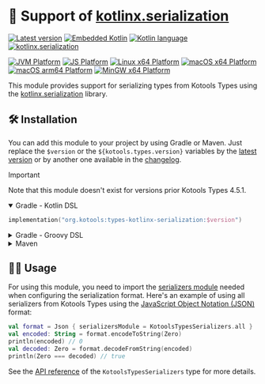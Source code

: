 # 🔌 Support of [kotlinx.serialization]

[![Latest version][kotools-types-kotlinx-serialization-badge]][kotools-types]
[![Embedded Kotlin][kotlin-embedded-badge]][kotlin]
[![Kotlin language][kotlin-language-badge]][kotlin]
[![kotlinx.serialization][kotlinx.serialization-badge]][kotlinx.serialization]

[![JVM Platform][jvm-platform-badge]][kotlin/jvm]
[![JS Platform][js-platform-badge]][kotlin/js]
[![Linux x64 Platform][linux-x64-platform-badge]][kotlin-native]
[![macOS x64 Platform][macos-x64-platform-badge]][kotlin-native]
[![macOS arm64 Platform][macos-arm64-platform-badge]][kotlin-native]
[![MinGW x64 Platform][mingw-x64-platform-badge]][kotlin-native]

This module provides support for serializing types from Kotools Types using the
[kotlinx.serialization] library.

## 🛠️ Installation

You can add this module to your project by using Gradle or Maven.
Just replace the `$version` or the `${kotools.types.version}` variables by the
[latest version](#-support-of-kotlinxserialization) or by another one available
in the [changelog](../../CHANGELOG.md).

> [!IMPORTANT]
> Note that this module doesn't exist for versions prior Kotools Types 4.5.1.

<details open>
<summary>Gradle - Kotlin DSL</summary>

```kotlin
implementation("org.kotools:types-kotlinx-serialization:$version")
```
</details>

<details>
<summary>Gradle - Groovy DSL</summary>

```groovy
implementation "org.kotools:types-kotlinx-serialization:$version"
```
</details>

<details>
<summary>Maven</summary>

```xml
<dependencies>
    <dependency>
        <groupId>org.kotools</groupId>
        <artifactId>types-kotlinx-serialization</artifactId>
        <version>${kotools.types.version}</version>
    </dependency>
</dependencies>
```
</details>

## 👨‍💻 Usage

For using this module, you need to import the
[serializers module][kotlinx.serialization.modules.SerializersModule] needed
when configuring the serialization format.
Here's an example of using all serializers from Kotools Types using the
[JavaScript Object Notation (JSON)][kotlinx.serialization.json] format:

```kotlin
val format = Json { serializersModule = KotoolsTypesSerializers.all }
val encoded: String = format.encodeToString(Zero)
println(encoded) // 0
val decoded: Zero = format.decodeFromString(encoded)
println(Zero === decoded) // true
```

See the [API reference] of the `KotoolsTypesSerializers` type for more details.

[api reference]: https://types.kotools.org
[js-platform-badge]: https://img.shields.io/badge/Platform-JS-ff9b00
[jvm-platform-badge]: https://img.shields.io/badge/Platform-JVM-6bac25
[kotlin]: https://kotlinlang.org
[kotlin-embedded-badge]: https://img.shields.io/badge/Embedded_Kotlin-1.8.22-blue?logo=kotlin
[kotlin-language-badge]: https://img.shields.io/badge/Kotlin_language-1.5-blue?logo=kotlin
[kotlin-native]: https://kotlinlang.org/docs/native-overview.html
[kotlin/js]: https://kotlinlang.org/docs/js-overview.html
[kotlin/jvm]: https://kotlinlang.org/docs/jvm-get-started.html
[kotlinx.serialization]: https://github.com/Kotlin/kotlinx.serialization
[kotlinx.serialization-badge]: https://img.shields.io/badge/kotlinx.serialization-1.5.1-blue
[kotlinx.serialization.json]: https://kotlinlang.org/api/kotlinx.serialization/kotlinx-serialization-json/kotlinx.serialization.json/-json
[kotlinx.serialization.modules.SerializersModule]: https://kotlinlang.org/api/kotlinx.serialization/kotlinx-serialization-core/kotlinx.serialization.modules/-serializers-module
[kotools-types]: https://github.com/kotools/types
[kotools-types-kotlinx-serialization-badge]: https://img.shields.io/maven-central/v/org.kotools/types-kotlinx-serialization?label=Latest
[linux-x64-platform-badge]: https://img.shields.io/badge/Platform-Linux_x64-4b4bff
[macos-x64-platform-badge]: https://img.shields.io/badge/Platform-macOS_x64-4b4bff
[macos-arm64-platform-badge]: https://img.shields.io/badge/Platform-macOS_arm64-4b4bff
[mingw-x64-platform-badge]: https://img.shields.io/badge/Platform-MinGW_x64-4b4bff
